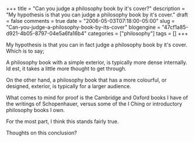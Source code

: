 +++
title = "Can you judge a philosophy book by it's cover?"
description = "My hypothesis is that you can judge a philosophy book by it's cover."
draft = false
comments = true
date = "2006-05-03T07:18:00-05:00"
slug = "Can-you-judge-a-philosophy-book-by-its-cover"
blogengine = "47cf1a85-d921-4b05-8797-04e5a6fa16b4"
categories = ["philosophy"]
tags = []
+++

<p>
My hypothesis is that you can in fact judge a philosophy book by it&#39;s cover. Which is to say;<!--more--><!--adsense-->
</p>
<p>
A philosophy book with a simple exterior, is typically more dense internally. Id est, it takes a little more thought to get through.
</p>
<p>
On the other hand, a philosophy book that has a more colourful, or designed, exterior, is typically for a larger audience.
</p>
<p>
What comes to mind for proof is the Cambridge and Oxford books I have of the writings of Schopenhauer, versus some of the I Ching or introductory philosophy books I own.
</p>
<p>
For the most part, I think this stands fairly true.
</p>
<p>
Thoughts on this conclusion?
</p>

